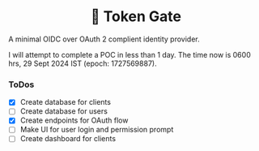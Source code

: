 # <center>🔐 Token Gate<center/>

A minimal OIDC over OAuth 2 complient identity provider. 

I will attempt to complete a POC in less than 1 day. The time now is 0600 hrs, 29 Sept 2024 IST (epoch: 1727569887).

### ToDos
- [x] Create database for clients
- [ ] Create database for users
- [x] Create endpoints for OAuth flow
- [ ] Make UI for user login and permission prompt
- [ ] Create dashboard for clients